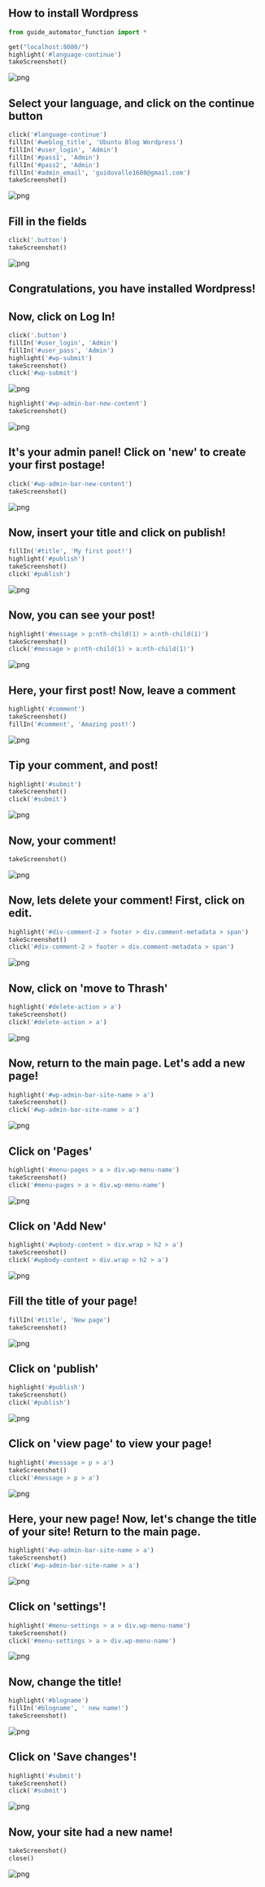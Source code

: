 
## How to install Wordpress


```python
from guide_automator_function import *

get("localhost:8080/")
highlight('#language-continue')
takeScreenshot()

```


![png](Wordpress_files/Wordpress_1_0.png)


## Select your language, and click on the continue button


```python
click('#language-continue')
fillIn('#weblog_title', 'Ubuntu Blog Wordpress')
fillIn('#user_login', 'Admin')
fillIn('#pass1', 'Admin')
fillIn('#pass2', 'Admin')
fillIn('#admin_email', 'guidovalle1608@gmail.com')
takeScreenshot()
```


![png](Wordpress_files/Wordpress_3_0.png)


## Fill in the fields


```python
click('.button')
takeScreenshot()
```


![png](Wordpress_files/Wordpress_5_0.png)


## Congratulations, you have installed Wordpress!

## Now, click on Log In!


```python
click('.button')
fillIn('#user_login', 'Admin')
fillIn('#user_pass', 'Admin')
highlight('#wp-submit')
takeScreenshot()
click('#wp-submit')

```


![png](Wordpress_files/Wordpress_8_0.png)



```python
highlight('#wp-admin-bar-new-content')
takeScreenshot()
```


![png](Wordpress_files/Wordpress_9_0.png)


## It's your admin panel! Click on 'new' to create your first postage!


```python
click('#wp-admin-bar-new-content')
takeScreenshot()
```


![png](Wordpress_files/Wordpress_11_0.png)


## Now, insert your title and click on publish!


```python
fillIn('#title', 'My first post!')
highlight('#publish')
takeScreenshot()
click('#publish')

```


![png](Wordpress_files/Wordpress_13_0.png)


## Now, you can see your post!


```python
highlight('#message > p:nth-child(1) > a:nth-child(1)')
takeScreenshot()
click('#message > p:nth-child(1) > a:nth-child(1)')
```


![png](Wordpress_files/Wordpress_15_0.png)


## Here, your first post! Now, leave a comment


```python
highlight('#comment')
takeScreenshot()
fillIn('#comment', 'Amazing post!')
```


![png](Wordpress_files/Wordpress_17_0.png)


## Tip your comment, and post!


```python
highlight('#submit')
takeScreenshot()
click('#submit')

```


![png](Wordpress_files/Wordpress_19_0.png)


## Now, your comment!


```python
takeScreenshot()
```


![png](Wordpress_files/Wordpress_21_0.png)


## Now, lets delete your comment! First, click on edit.


```python
highlight('#div-comment-2 > footer > div.comment-metadata > span')
takeScreenshot()
click('#div-comment-2 > footer > div.comment-metadata > span')

```


![png](Wordpress_files/Wordpress_23_0.png)


## Now, click on 'move to Thrash'


```python
highlight('#delete-action > a')
takeScreenshot()
click('#delete-action > a')

```


![png](Wordpress_files/Wordpress_25_0.png)


## Now, return to the main page. Let's add a new page!


```python
highlight('#wp-admin-bar-site-name > a')
takeScreenshot()
click('#wp-admin-bar-site-name > a')

```


![png](Wordpress_files/Wordpress_27_0.png)


## Click on 'Pages'


```python
highlight('#menu-pages > a > div.wp-menu-name')
takeScreenshot()
click('#menu-pages > a > div.wp-menu-name')
```


![png](Wordpress_files/Wordpress_29_0.png)


## Click on 'Add New'


```python
highlight('#wpbody-content > div.wrap > h2 > a')
takeScreenshot()
click('#wpbody-content > div.wrap > h2 > a')
```


![png](Wordpress_files/Wordpress_31_0.png)


## Fill the title of your page!


```python
fillIn('#title', 'New page')
takeScreenshot()
```


![png](Wordpress_files/Wordpress_33_0.png)


## Click on 'publish'


```python
highlight('#publish')
takeScreenshot()
click('#publish')
```


![png](Wordpress_files/Wordpress_35_0.png)


## Click on 'view page' to view your page!


```python
highlight('#message > p > a')
takeScreenshot()
click('#message > p > a')
```


![png](Wordpress_files/Wordpress_37_0.png)


## Here, your new page! Now, let's change the title of your site! Return to the main page.


```python
highlight('#wp-admin-bar-site-name > a')
takeScreenshot()
click('#wp-admin-bar-site-name > a')

```


![png](Wordpress_files/Wordpress_39_0.png)


## Click on 'settings'!


```python
highlight('#menu-settings > a > div.wp-menu-name')
takeScreenshot()
click('#menu-settings > a > div.wp-menu-name')
```


![png](Wordpress_files/Wordpress_41_0.png)


## Now, change the title!


```python
highlight('#blogname')
fillIn('#blogname', ' new name!')
takeScreenshot()
```


![png](Wordpress_files/Wordpress_43_0.png)


## Click on 'Save changes'!


```python
highlight('#submit')
takeScreenshot()
click('#submit')
```


![png](Wordpress_files/Wordpress_45_0.png)


## Now, your site had a new name!


```python
takeScreenshot()
close()
```


![png](Wordpress_files/Wordpress_47_0.png)

